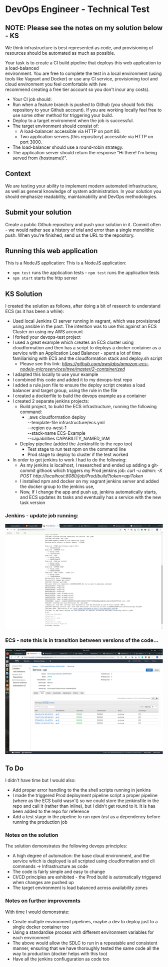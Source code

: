 # DevOps Engineer - Technical Test	

## NOTE: Please see the notes on my solution below - KS

We think infrastructure is best represented as code, and provisioning of resources should be automated as much as possible.	

 Your task is to create a CI build pipeline that deploys this web application to a load-balanced	
environment. You are free to complete the test in a local environment (using tools like Vagrant and	
Docker) or use any CI service, provisioning tool and cloud environment you feel comfortable with (we	
recommend creating a free tier account so you don't incur any costs).	

 * Your CI job should:	
  * Run when a feature branch is pushed to Github (you should fork this repository to your Github account). If you are working locally feel free to use some other method for triggering your build.	
  * Deploy to a target environment when the job is successful.	
* The target environment should consist of:	
  * A load-balancer accessible via HTTP on port 80.	
  * Two application servers (this repository) accessible via HTTP on port 3000.	
* The load-balancer should use a round-robin strategy.	
* The application server should return the response "Hi there! I'm being served from {hostname}!".	

 ## Context	
We are testing your ability to implement modern automated infrastructure, as well as general knowledge of system administration. In your solution you should emphasize readability, maintainability and DevOps methodologies.	

 ## Submit your solution	
Create a public Github repository and push your solution in it. Commit often - we would rather see a history of trial and error than a single monolithic push. When you're finished, send us the URL to the repository.	

 ## Running this web application	
 This is a NodeJS application:	This is a NodeJS application:

- `npm test` runs the application tests	- `npm test` runs the application tests
- `npm start` starts the http server

## KS Solution

I created the solution as follows, after doing a bit of research to understand ECS (as it has been a while):

* Used local Jenkins CI server running in vagrant, which was provisioned using ansible in the past.  The intention was to use this against an ECS Cluster on using my AWS account
* I forked your devops-test project
* I used a great example which creates an ECS cluster using cloudformation and then has a script to deploys a docker container as a service with an Application Load Balancer - spent a lot of time familiarising with ECS and the cloudformation stack and deploy.sh script
   * Please see this link: _https://github.com/awslabs/amazon-ecs-nodejs-microservices/tree/master/2-containerized_
* I adapted this locally to use your example
* I combined this code and added it to my devops-test repo
* I added a rule.json file to ensure the deploy script creates a load balancer and target group, using the rule in the file
* I created a dockerfile to build the devops example as a container
* I created 2 separate jenkins projects:
  * Build project, to build the ECS infrastructure, running the following command:
     * _aws cloudformation deploy \
--template-file infrastructure/ecs.yml \
--region eu-west-1 \
--stack-name ECS-Example \
--capabilities CAPABILITY_NAMED_IAM
  * Deploy pipeline (added the Jenkinsfile to the repo too)
     * Test stage to run test npm on the command line
     * Prod stage to deploy to cluster if the test worked
* In order to get jenkins to work I had to do the following:
   * As my jenkins is localhost, I researched and ended up adding a git-commit githook which triggers my Prod jenkins job: _curl -u admin:<my api token> -X POST http://localhost:8080/job/Prod/build?token=apiToken_ 
   * I installed npm and docker on my vagrant jenkins server and added the docker group to the jenkins use, 
   * Now, If I change the app and push up, jenkins automatically starts, and ECS updates its tasks and eventually has a service with the new task version 

### Jenkins - update job running:

![jenkins pic](jenkins.png)

### ECS - note this is in transition between versions of the code...

![ECS pic](ECS.png)

## To Do

I didn't have time but I would also:
* Add proper error handling to the the shell scripts running in jenkins
* I made the triggered Prod deployment pipeline script a proper pipeline (where as the ECS build wasn't) so we could store the jenkinsfile in the repo and call it (rather than inline), but I didn't get round to it.  It is has been added to the repo for reference
* Add a test stage in the pipeline to run _npm test_ as a dependency before running the production job 

### Notes on the solution

The solution demonstrates the following devops principles:
* A high degree of automation: the base cloud environment, and the service which is deployed is all scripted using cloudformation and cli commands -> Infrastructure as code
* The code is fairly simple and easy to change
* CI/CD principles are exhibited - the Prod build is automatically triggered when changes are pushed up
* The target environment is load balanced across availability zones

### Notes on further improvemnts

With time I would demonstrate:

* Create multiple environment pipelines, maybe a dev to deploy just to a single docker container too
* Using a standardise process with different environment variables for each environment
* The above would allow the SDLC to run in a repeatable and consistent manner, ensuring that we have thoroughly tested the same code all the way to production (docker helps with this too)
* Have all the jenkins confiuguration as code too
